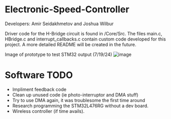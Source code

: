# Electronic-Speed-Controller
Developers: Amir Seidakhmetov and Joshua Wilbur

Driver code for the H-Bridge circuit is found in /Core/Src. The files main.c, HBridge.c and interrupt_callbacks.c contain custom code developed for this project. 
A more detailed README will be created in the future.

Image of prototype to test STM32 output (7/19/24)
![image](https://github.com/user-attachments/assets/b47a6323-f5db-4954-950a-a9ec15e21c73)


# Software TODO
* Impliment feedback code 
* Clean up unused code (ie photo-interruptor and DMA stuff)
* Try to use DMA again, it was troublesome the first time around
* Research programming the STM32L476RG without a dev board.
* Wireless controller (if time avails).